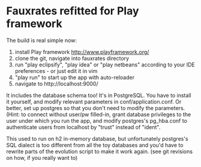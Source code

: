 Fauxrates refitted for Play framework
=====================================

The build is real simple now:

1. install Play framework http://www.playframework.org/
2. clone the git, navigate into fauxrates directory
3. run "play eclipsify", "play idea" or "play netbeans"
   according to your IDE preferences - or just edit it
   in vim
4. "play run" to start up the app with auto-reloader
5. navigate to http://localhost:9000/

It includes the database schema too! It's in PostgreSQL. You have to install it yourself,
and modify relevant parameters in conf/application.conf. Or better, set up postgres
so that you don't need to modify the parameters. (Hint: to connect without user/pw filled-in,
grant database privileges to the user under which you run the app, and modify postgres's
pg_hba.conf to authenticate users from localhost by "trust" instead of "ident".

This used to run on h2 in-memory database, but unfortunately postgres's SQL dialect
is too different from all the toy databases and you'd have to rewrite parts of
the evolution script to make it work again. (see git revisions on how, if you really want to)
